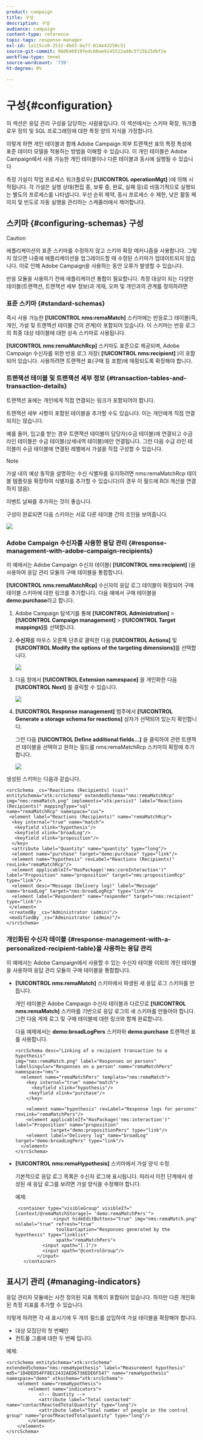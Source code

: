 ```yaml
---
product: campaign
title: 구성
description: 구성
audience: campaign
content-type: reference
topic-tags: response-manager
exl-id: 1a115ca9-2532-4bd3-be77-814e43250c51
source-git-commit: 98d646919fedc66ee9145522ad0c5f15b25dbf2e
workflow-type: tm+mt
source-wordcount: '739'
ht-degree: 0%

---
```


# 구성{#configuration}

이 섹션은 응답 관리 구성을 담당하는 사람용입니다. 이 섹션에서는 스키마 확장, 워크플로우 정의 및 SQL 프로그래밍에 대한 특정 양의 지식을 가정합니다.

이렇게 하면 개인 테이블과 함께 Adobe Campaign 외부 트랜잭션 표의 특정 특성에 표준 데이터 모델을 적용하는 방법을 이해할 수 있습니다. 이 개인 테이블은 Adobe Campaign에서 사용 가능한 개인 테이블이나 다른 테이블과 동시에 실행될 수 있습니다

측정 가설이 작업 프로세스 워크플로우( **[!UICONTROL operationMgt]** )에 의해 시작됩니다. 각 가설은 실행 상태(편집 중, 보류 중, 완료, 실패 등)로 비동기적으로 실행되는 별도의 프로세스를 나타냅니다. 우선 순위 제약, 동시 프로세스 수 제한, 낮은 활동 페이지 및 빈도로 자동 실행을 관리하는 스케줄러에서 제어합니다.

## 스키마 {#configuring-schemas} 구성

>[!CAUTION]
>
>애플리케이션의 표준 스키마를 수정하지 않고 스키마 확장 메커니즘을 사용합니다. 그렇지 않으면 나중에 애플리케이션을 업그레이드할 때 수정된 스키마가 업데이트되지 않습니다. 이로 인해 Adobe Campaign을 사용하는 동안 오류가 발생할 수 있습니다.

반응 모듈을 사용하기 전에 애플리케이션 통합이 필요합니다. 측정 대상이 되는 다양한 테이블(트랜잭션, 트랜잭션 세부 정보)과 게재, 오퍼 및 개인과의 관계를 정의하려면

### 표준 스키마 {#standard-schemas}

즉시 사용 가능한 **[!UICONTROL nms:remaMatch]** 스키마에는 반응로그 테이블(즉, 개인, 가설 및 트랜잭션 테이블 간의 관계)이 포함되어 있습니다. 이 스키마는 반응 로그의 최종 대상 테이블에 대한 상속 스키마로 사용됩니다.

**[!UICONTROL nms:remaMatchRcp]** 스키마도 표준으로 제공되며, Adobe Campaign 수신자를 위한 반응 로그 저장( **[!UICONTROL nms:recipient]** )이 포함되어 있습니다. 사용하려면 트랜잭션 표(구매 등 포함)에 매핑되도록 확장해야 합니다.

### 트랜잭션 테이블 및 트랜잭션 세부 정보 {#transaction-tables-and-transaction-details}

트랜잭션 표에는 개인에게 직접 연결되는 링크가 포함되어야 합니다.

트랜잭션 세부 사항이 포함된 테이블을 추가할 수도 있습니다. 이는 개인에게 직접 연결되지는 않습니다.

예를 들어, 입고를 받는 경우 트랜잭션 테이블이 담당자(수금 테이블)에 연결되고 수금 라인 테이블은 수금 테이블(상세내역 테이블)에만 연결됩니다. 그런 다음 수금 라인 테이블이 수금 테이블에 연결된 레벨에서 가설을 직접 구성할 수 있습니다.

>[!NOTE]
>
>가설 내의 예상 동작을 설명하는 수신 식별자를 유지하려면 nms:remaMatchRcp 테이블 템플릿을 확장하여 식별자를 추가할 수 있습니다(이 경우 이 필드에 ROI 계산을 연결하지 않음).

이벤트 날짜를 추가하는 것이 좋습니다.

구성이 완료되면 다음 스키마는 서로 다른 테이블 간의 조인을 보여줍니다.

![](assets/response_data_model.png)

### Adobe Campaign 수신자를 사용한 응답 관리 {#response-management-with-adobe-campaign-recipients}

이 예에서는 Adobe Campaign 수신자 테이블( **[!UICONTROL nms:recipient]** )을 사용하여 응답 관리 모듈의 구매 테이블을 통합합니다.

**[!UICONTROL nms:remaMatchRcp]** 수신자의 응답 로그 테이블이 확장되어 구매 테이블 스키마에 대한 링크를 추가합니다. 다음 예에서 구매 테이블을 **demo:purchase**&#x200B;라고 합니다.

1. Adobe Campaign 탐색기를 통해 **[!UICONTROL Administration]** > **[!UICONTROL Campaign management]** > **[!UICONTROL Target mappings]**&#x200B;를 선택합니다.
1. **수신자**&#x200B;를 마우스 오른쪽 단추로 클릭한 다음 **[!UICONTROL Actions]** 및 **[!UICONTROL Modify the options of the targeting dimensions]**&#x200B;를 선택합니다.

   ![](assets/delivery_mapping1.png)

1. 다음 창에서 **[!UICONTROL Extension namespace]** 을 개인화한 다음 **[!UICONTROL Next]** 를 클릭할 수 있습니다.

   ![](assets/delivery_mapping2.png)

1. **[!UICONTROL Response management]** 범주에서 **[!UICONTROL Generate a storage schema for reactions]** 상자가 선택되어 있는지 확인합니다.

   그런 다음 **[!UICONTROL Define additional fields...]** 을 클릭하여 관련 트랜잭션 테이블을 선택하고 원하는 필드를 nms:remaMatchRcp 스키마의 확장에 추가합니다.

   ![](assets/delivery_mapping3.png)

생성된 스키마는 다음과 같습니다.

```
<srcSchema _cs="Reactions (Recipients) (cus)" entitySchema="xtk:srcSchema" extendedSchema="nms:remaMatchRcp" 
img="nms:remaMatch.png" implements="xtk:persist" label="Reactions (Recipients)" mappingType="sql"
name="remaMatchRcp" namespace="cus">  
 <element label="Reactions (Recipients)" name="remaMatchRcp">    
  <key internal="true" name="match">      
   <keyfield xlink="hypothesis"/>      
   <keyfield xlink="broadLog"/>      
   <keyfield xlink="proposition"/>    
  </key>    
  <attribute label="Quantity" name="quantity" type="long"/>    
  <element name="purchase" target="demo:purchase" type="link"/>    
  <element name="hypothesis" revLabel="Reactions (Recipients)" revLink="remaMatchRcp"/>    
  <element applicableIf="HasPackage('nms:coreInteraction')" label="Proposition" name="proposition" target="nms:propositionRcp" type="link"/>   
  <element desc="Message (Delivery log)" label="Message" name="broadLog" target="nms:broadLogRcp" type="link"/>    
  <element label="Respondent" name="responder" target="nms:recipient" type="link"/>  
 </element>  
 <createdBy _cs="Administrator (admin)"/>  
 <modifiedBy _cs="Administrator (admin)"/>
</srcSchema>
```

### 개인화된 수신자 테이블 {#response-management-with-a-personalized-recipient-table}을 사용하는 응답 관리

이 예에서는 Adobe Campaign에서 사용할 수 있는 수신자 테이블 이외의 개인 테이블을 사용하여 응답 관리 모듈의 구매 테이블을 통합합니다.

* **[!UICONTROL nms:remaMatch]** 스키마에서 파생된 새 응답 로그 스키마를 만듭니다.

   개인 테이블은 Adobe Campaign 수신자 테이블과 다르므로 **[!UICONTROL nms:remaMatch]** 스키마를 기반으로 응답 로그의 새 스키마를 만들어야 합니다. 그런 다음 게재 로그 및 구매 테이블에 대한 링크와 함께 완료합니다.

   다음 예제에서는 **demo:broadLogPers** 스키마와 **demo:purchase** 트랜잭션 표를 사용합니다.

   ```
   <srcSchema desc="Linking of a recipient transaction to a hypothesis"    
   img="nms:remaMatch.png" label="Responses on persons" labelSingular="Responses on a person" name="remaMatchPers" namespace="nms">
     <element name="remaMatchPers" template="nms:remaMatch">
       <key internal="true" name="match">
         <keyfield xlink="hypothesis"/>
        <keyfield xlink="purchase"/>
       </key>
   
       <element name="hypothesis" revLabel="Response logs for persons" revLink="remaMatchPers"/>
       <element applicableIf="HasPackage('nms:interaction')" label="Proposition" name="proposition"
                target="demo:propositionPers" type="link"/>
       <element label="Delivery log" name="broadLog" target="demo:broadLogPers" type="link"/>
     </element>
   </srcSchema>
   ```

* **[!UICONTROL nms:remaHypothesis]** 스키마에서 가설 양식 수정.

   기본적으로 응답 로그 목록은 수신자 로그에 표시됩니다. 따라서 이전 단계에서 생성된 새 응답 로그를 보려면 가설 양식을 수정해야 합니다.

   예제:

   ```
    <container type="visibleGroup" visibleIf="[context/@remaMatchStorage]= 'demo:remaMatchPers'">
                 <input hideEditButtons="true" img="nms:remaMatch.png" nolabel="true" refresh="true"
                  toolbarCaption="Responses generated by the hypothesis" type="linklist"
                  xpath="remaMatchPers">
             <input xpath="[.]"/>
             <input xpath="@controlGroup"/>
           </input>
      </container> 
   ```

## 표시기 관리 {#managing-indicators}

응답 관리자 모듈에는 사전 정의된 지표 목록이 포함되어 있습니다. 하지만 다른 개인화된 측정 지표를 추가할 수 있습니다.

이렇게 하려면 각 새 표시기에 두 개의 필드를 삽입하여 가설 테이블을 확장해야 합니다.

* 대상 모집단의 첫 번째인
* 컨트롤 그룹에 대한 두 번째 입니다.

예제:

```
<srcSchema entitySchema="xtk:srcSchema" extendedSchema="nms:remaHypothesis" label="Measurement hypothesis" 
md5="1D4DED54FF8EC2432AED6736EDE6F547" name="remaHypothesis" namespace="demo" xtkschema="xtk:srcSchema">  
    <element name="remaHypothesis">    
        <element name="indicators">      
            <!-- Quantity -->      
            <attribute label="Total contacted" name="contactReactedTotalQuantity" type="long"/>
            <attribute label="Total number of people in the control group" name="proofReactedTotalquantity" type="long"/> 
        </element> 
    </element>
</srcSchema>
```
